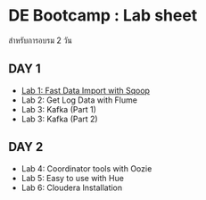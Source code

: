 # DE Bootcamp : Lab sheet

สำหรับการอบรม 2 วัน

## DAY 1
- [Lab 1: Fast Data Import with Sqoop](https://github.com/innosoft-mis/de/blob/master/lab/01.md)
- Lab 2: Get Log Data with Flume
- Lab 3: Kafka (Part 1)
- Lab 3: Kafka (Part 2)

## DAY 2
- Lab 4: Coordinator tools with Oozie
- Lab 5: Easy to use with Hue
- Lab 6: Cloudera Installation
